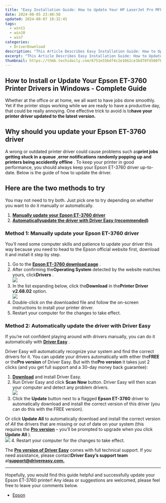 ```yaml
---
title: "Easy Installation Guide: How to Update Your HP LaserJet Pro MFP M428fdw Driver on Newest Windows Versions - Windows 11/10/7"
date: 2024-08-05 23:40:50
updated: 2024-08-07 10:32:45
tags:
  - win11
  - win10
  - win7
categories:
  - DriverDownload
description: "This Article Describes Easy Installation Guide: How to Update Your HP LaserJet Pro MFP M428fdw Driver on Newest Windows Versions - Windows 11/10/7"
excerpt: "This Article Describes Easy Installation Guide: How to Update Your HP LaserJet Pro MFP M428fdw Driver on Newest Windows Versions - Windows 11/10/7"
thumbnail: https://thmb.techidaily.com/6751e55bdf4c2e1662ce3bd78f4508fbf0de25f71771d5991b60c224831a5c83.jpg
---
```


## How to Install or Update Your Epson ET-3760 Printer Drivers in Windows - Complete Guide

Whether at the office or at home, we all want to have jobs done smoothly. Yet if the printer stops working while we are ready to have a productive day, that could be really annoying. One effective trick to avoid is to**have your printer driver updated to the latest version.**

## Why should you update your Epson ET-3760 driver

 A wrong or outdated printer driver could cause problems such as**print jobs getting stuck in a queue** ,**error notifications** **randomly popping up and printers being accidently offline** . To keep your printer in good performance, you should always keep your Epson ET-3760 driver up-to-date. Below is the guide of how to update the driver.

## Here are the two methods to try

 You may not need to try both. Just pick one to try depending on whether you want to do it manually or automatically.

1. [**Manually update your Epson ET-3760 driver**](https://tools.techidaily.com/drivereasy/download/)
2. **[Automaticallyupdate the driver with Driver Easy (recommended)](https://www.drivereasy.com/knowledge/epson-et-3760-driver-update-and-download/#method-2)**

### Method 1: Manually update your Epson ET-3760 driver

 You’ll need some computer skills and patience to update your driver this way because you need to head to the Epson official website first, download it and install it step by step.

1. Go to the **[Epson ET-3760 download page](https://epson.com/Support/Printers/All-In-Ones/ET-Series/Epson-ET-3760/s/SPT%5FC11CG20203)**  .
2. After confirming the**Operating System** detected by the website matches yours, click**Drivers** .  
![](https://images.drivereasy.com/wp-content/uploads/2022/04/Epson-3760-download-page-1.jpg)
3. In the list expanding below, click the**Download** in the**Printer Driver v2.68.02** option.  
![](https://images.drivereasy.com/wp-content/uploads/2022/04/Epson-3760-click-download.jpg)
4. Double-click on the downloaded file and follow the on-screen instructions to install your printer driver.
5. Restart your computer for the changes to take effect.

### Method 2: Automatically update the driver with Driver Easy

 If you’re not confident playing around with drivers manually, you can do it automatically with **[Driver Easy](https://tools.techidaily.com/drivereasy/download/)**  .

 Driver Easy will automatically recognize your system and find the correct drivers for it. You can update your drivers automatically with either the**FREE** or the**Pro version** of Driver Easy. But with the**Pro version** it takes just 2 clicks (and you get full support and a 30-day money back guarantee):

1. **[Download](https://tools.techidaily.com/drivereasy/download/)**  and install Driver Easy.
2. Run Driver Easy and click **Scan Now** button. Driver Easy will then scan your computer and detect any problem drivers.  
![](https://images.drivereasy.com/wp-content/uploads/2022/04/DE-scan.jpg)
3. Click the **Update** button next to a flagged **Epson ET-3760** driver to automatically download and install the correct version of this driver (you can do this with the FREE version).  

 Or click **Update All** to automatically download and install the correct version of _All_ the drivers that are missing or out of date on your system (this requires the **[Pro version](https://tools.techidaily.com/drivereasy/download/)**  – you’ll be prompted to upgrade when you click **Update All** ).  
![](https://images.drivereasy.com/wp-content/uploads/2022/04/DE-et-3760.jpg)
4. Restart your computer for the changes to take effect.

 The **[Pro version of Driver Easy](https://tools.techidaily.com/drivereasy/download/)**  comes with full technical support. If you need assistance, please contact**Driver Easy’s support team** at[**support@drivereasy.com.**](https://tools.techidaily.com/drivereasy/download/)

---

 Hopefully, you would find this guide helpful and successfully update your Epson ET-3760 printer! Any ideas or suggestions are welcomed, please feel free to leave your comments below.

* [Epson](https://tools.techidaily.com/drivereasy/download/)

<ins class="adsbygoogle"
     style="display:block"
     data-ad-format="autorelaxed"
     data-ad-client="ca-pub-7571918770474297"
     data-ad-slot="1223367746"></ins>



<ins class="adsbygoogle"
     style="display:block"
     data-ad-client="ca-pub-7571918770474297"
     data-ad-slot="8358498916"
     data-ad-format="auto"
     data-full-width-responsive="true"></ins>
